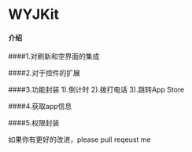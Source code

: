 # WYJKit

#### 介绍
####1.对刷新和空界面的集成

####2.对于控件的扩展

####3.功能封装
      1).倒计时
      2).拨打电话
      3).跳转App Store

####4.获取app信息

####5.权限封装





如果你有更好的改进，please pull reqeust me 
